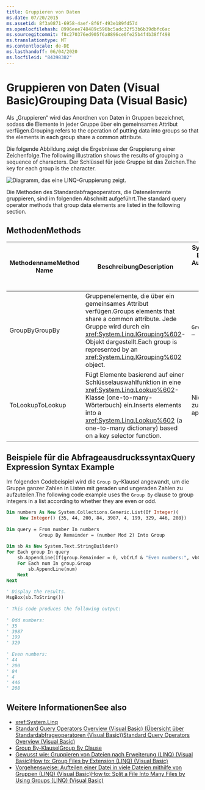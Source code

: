 ```yaml
---
title: Gruppieren von Daten
ms.date: 07/20/2015
ms.assetid: 8f3a0871-6958-4aef-8f6f-493e189fd57d
ms.openlocfilehash: 8996eee748489c596bc5adc32f53b6b39dbfc6ac
ms.sourcegitcommit: f8c270376ed905f6a8896ce0fe25b4f4b38ff498
ms.translationtype: MT
ms.contentlocale: de-DE
ms.lasthandoff: 06/04/2020
ms.locfileid: "84398382"
---
```

# <a name="grouping-data-visual-basic"></a><span data-ttu-id="ff96b-102">Gruppieren von Daten (Visual Basic)</span><span class="sxs-lookup"><span data-stu-id="ff96b-102">Grouping Data (Visual Basic)</span></span>
<span data-ttu-id="ff96b-103">Als „Gruppieren“ wird das Anordnen von Daten in Gruppen bezeichnet, sodass die Elemente in jeder Gruppe über ein gemeinsames Attribut verfügen.</span><span class="sxs-lookup"><span data-stu-id="ff96b-103">Grouping refers to the operation of putting data into groups so that the elements in each group share a common attribute.</span></span>  
  
 <span data-ttu-id="ff96b-104">Die folgende Abbildung zeigt die Ergebnisse der Gruppierung einer Zeichenfolge.</span><span class="sxs-lookup"><span data-stu-id="ff96b-104">The following illustration shows the results of grouping a sequence of characters.</span></span> <span data-ttu-id="ff96b-105">Der Schlüssel für jede Gruppe ist das Zeichen.</span><span class="sxs-lookup"><span data-stu-id="ff96b-105">The key for each group is the character.</span></span>  
  
 ![Diagramm, das eine LINQ-Gruppierung zeigt.](./media/grouping-data/linq-group-operation.png)  
  
 <span data-ttu-id="ff96b-107">Die Methoden des Standardabfrageoperators, die Datenelemente gruppieren, sind im folgenden Abschnitt aufgeführt.</span><span class="sxs-lookup"><span data-stu-id="ff96b-107">The standard query operator methods that group data elements are listed in the following section.</span></span>  
  
## <a name="methods"></a><span data-ttu-id="ff96b-108">Methoden</span><span class="sxs-lookup"><span data-stu-id="ff96b-108">Methods</span></span>  
  
|<span data-ttu-id="ff96b-109">Methodenname</span><span class="sxs-lookup"><span data-stu-id="ff96b-109">Method Name</span></span>|<span data-ttu-id="ff96b-110">Beschreibung</span><span class="sxs-lookup"><span data-stu-id="ff96b-110">Description</span></span>|<span data-ttu-id="ff96b-111">Syntax von Visual Basic-Abfrage Ausdrücken</span><span class="sxs-lookup"><span data-stu-id="ff96b-111">Visual Basic Query Expression Syntax</span></span>|<span data-ttu-id="ff96b-112">Weitere Informationen</span><span class="sxs-lookup"><span data-stu-id="ff96b-112">More Information</span></span>|  
|-----------------|-----------------|------------------------------------------|----------------------|  
|<span data-ttu-id="ff96b-113">GroupBy</span><span class="sxs-lookup"><span data-stu-id="ff96b-113">GroupBy</span></span>|<span data-ttu-id="ff96b-114">Gruppenelemente, die über ein gemeinsames Attribut verfügen.</span><span class="sxs-lookup"><span data-stu-id="ff96b-114">Groups elements that share a common attribute.</span></span> <span data-ttu-id="ff96b-115">Jede Gruppe wird durch ein <xref:System.Linq.IGrouping%602>-Objekt dargestellt.</span><span class="sxs-lookup"><span data-stu-id="ff96b-115">Each group is represented by an <xref:System.Linq.IGrouping%602> object.</span></span>|`Group … By … Into …`|<xref:System.Linq.Enumerable.GroupBy%2A?displayProperty=nameWithType><br /><br /> <xref:System.Linq.Queryable.GroupBy%2A?displayProperty=nameWithType>|  
|<span data-ttu-id="ff96b-116">ToLookup</span><span class="sxs-lookup"><span data-stu-id="ff96b-116">ToLookup</span></span>|<span data-ttu-id="ff96b-117">Fügt Elemente basierend auf einer Schlüsselauswahlfunktion in eine <xref:System.Linq.Lookup%602>-Klasse (one-to-many-Wörterbuch) ein.</span><span class="sxs-lookup"><span data-stu-id="ff96b-117">Inserts elements into a <xref:System.Linq.Lookup%602> (a one-to-many dictionary) based on a key selector function.</span></span>|<span data-ttu-id="ff96b-118">Nicht zutreffend.</span><span class="sxs-lookup"><span data-stu-id="ff96b-118">Not applicable.</span></span>|<xref:System.Linq.Enumerable.ToLookup%2A?displayProperty=nameWithType>|  
  
## <a name="query-expression-syntax-example"></a><span data-ttu-id="ff96b-119">Beispiele für die Abfrageausdruckssyntax</span><span class="sxs-lookup"><span data-stu-id="ff96b-119">Query Expression Syntax Example</span></span>  
 <span data-ttu-id="ff96b-120">Im folgenden Codebeispiel wird die `Group By`-Klausel angewandt, um die Gruppe ganzer Zahlen in Listen mit geraden und ungeraden Zahlen zu aufzuteilen.</span><span class="sxs-lookup"><span data-stu-id="ff96b-120">The following code example uses the `Group By` clause to group integers in a list according to whether they are even or odd.</span></span>  
  
```vb  
Dim numbers As New System.Collections.Generic.List(Of Integer)(  
     New Integer() {35, 44, 200, 84, 3987, 4, 199, 329, 446, 208})  
  
Dim query = From number In numbers
            Group By Remainder = (number Mod 2) Into Group  
  
Dim sb As New System.Text.StringBuilder()  
For Each group In query  
    sb.AppendLine(If(group.Remainder = 0, vbCrLf & "Even numbers:", vbCrLf & "Odd numbers:"))  
    For Each num In group.Group  
        sb.AppendLine(num)  
    Next  
Next  
  
' Display the results.  
MsgBox(sb.ToString())  
  
' This code produces the following output:  
  
' Odd numbers:  
' 35  
' 3987  
' 199  
' 329  
  
' Even numbers:  
' 44  
' 200  
' 84  
' 4  
' 446  
' 208  
```  
  
## <a name="see-also"></a><span data-ttu-id="ff96b-121">Weitere Informationen</span><span class="sxs-lookup"><span data-stu-id="ff96b-121">See also</span></span>

- <xref:System.Linq>
- [<span data-ttu-id="ff96b-122">Standard Query Operators Overview (Visual Basic) (Übersicht über Standardabfrageoperatoren (Visual Basic))</span><span class="sxs-lookup"><span data-stu-id="ff96b-122">Standard Query Operators Overview (Visual Basic)</span></span>](standard-query-operators-overview.md)
- [<span data-ttu-id="ff96b-123">Group By-Klausel</span><span class="sxs-lookup"><span data-stu-id="ff96b-123">Group By Clause</span></span>](../../../language-reference/queries/group-by-clause.md)
- [<span data-ttu-id="ff96b-124">Gewusst wie: Gruppieren von Dateien nach Erweiterung (LINQ) (Visual Basic)</span><span class="sxs-lookup"><span data-stu-id="ff96b-124">How to: Group Files by Extension (LINQ) (Visual Basic)</span></span>](how-to-group-files-by-extension-linq.md)
- [<span data-ttu-id="ff96b-125">Vorgehensweise: Aufteilen einer Datei in viele Dateien mithilfe von Gruppen (LINQ) (Visual Basic)</span><span class="sxs-lookup"><span data-stu-id="ff96b-125">How to: Split a File Into Many Files by Using Groups (LINQ) (Visual Basic)</span></span>](how-to-split-a-file-into-many-files-by-using-groups-linq.md)
